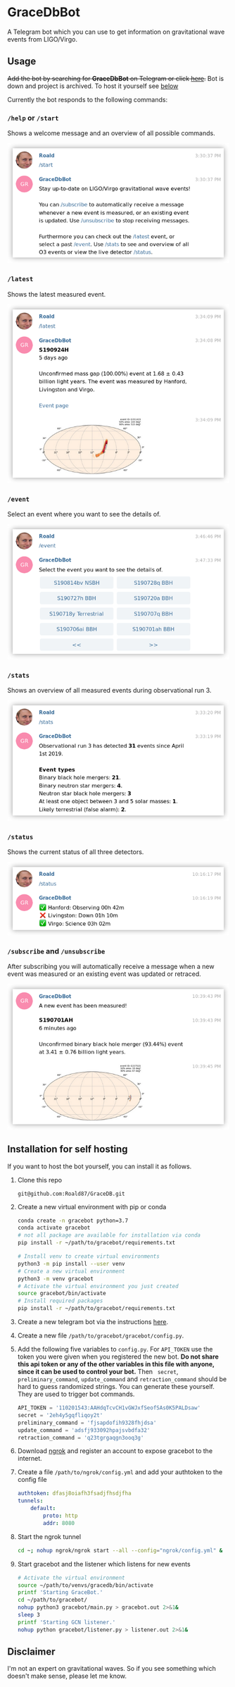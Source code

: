 # GraceDbBot
A Telegram bot which you can use to get information on gravitational wave events 
from LIGO/Virgo. 

## Usage
~~Add the bot by searching for **GraceDbBot** on Telegram or click [here](https://t.me/GraceDbBot).~~ Bot is down and project is archived. To host it yourself see [below](#installation-for-self-hosting) 

Currently the bot responds to the following commands:

### `/help` or `/start` 
Shows a welcome message and an overview of all possible commands.

![](docs/start.png)

### `/latest`
Shows the latest measured event.

![](docs/latest.png)

### `/event`
Select an event where you want to see the details of.

![](docs/event.png)

### `/stats` 
Shows an overview of all measured events during observational run 3.

![](docs/stats.png)

### `/status`
Shows the current status of all three detectors.

![](docs/status.png)

### `/subscribe` and `/unsubscribe`
After subscribing you will automatically receive a message when a new event was 
measured or an existing event was updated or retraced.

![](docs/new_event.png)

## Installation for self hosting

If you want to host the bot yourself, you can install it as follows.

1. Clone this repo

	```
	git@github.com:Roald87/GraceDB.git
	```

2. Create a new virtual environment with pip or conda

	```bash
	conda create -n gracebot python=3.7 
	conda activate gracebot
	# not all package are available for installation via conda
	pip install -r ~/path/to/gracebot/requirements.txt
	```

	```bash
	# Install venv to create virtual environments
	python3 -m pip install --user venv
	# Create a new virtual environment
	python3 -m venv gracebot
	# Activate the virtual environment you just created
	source gracebot/bin/activate
	# Install required packages 
	pip install -r ~/path/to/gracebot/requirements.txt

	```

3. Create a new telegram bot via the instructions [here](https://core.telegram.org/bots#3-how-do-i-create-a-bot).

4. Create a new file `/path/to/gracebot/gracebot/config.py`.

5. Add the following five variables to `config.py`. For `API_TOKEN` use the token you were given when you registered the new bot. **Do not share this api token or any of the other variables in this file with anyone, since it can be used to control your bot.** Then ` secret`, `preliminary_command`, `update_command` and `retraction_command` should be hard to guess randomized strings. You can generate these yourself. They are used to trigger bot commands. 

	```python
	API_TOKEN = '110201543:AAHdqTcvCH1vGWJxfSeofSAs0K5PALDsaw'
	secret = '2eh4y5gqfliqoy2t'
	preliminary_command = 'fjsapdofih9328fhjdsa'
	update_command = 'adsfj933092hpajsvbdfa32'
	retraction_command = 'q23tgrgaqgn3ooq3g'
	```

6. Download [ngrok](https://ngrok.com/download) and register an account to expose gracebot to the internet.

7. Create a file `/path/to/ngrok/config.yml` and add your authtoken to the config file

	```yml
	authtoken: dfasj8oiafh3fsadjfhsdjfha
	tunnels:
	    default:
	        proto: http
	        addr: 8080
	```

8. Start the ngrok tunnel

	```bash
	cd ~; nohup ngrok/ngrok start --all --config="ngrok/config.yml" &
	```

9. Start gracebot and the listener which listens for new events

	```bash
	# Activate the virtual environment
	source ~/path/to/venvs/gracedb/bin/activate
	printf 'Starting GraceBot.'
	cd ~/path/to/gracebot/
	nohup python3 gracebot/main.py > gracebot.out 2>&1&
	sleep 3
	printf 'Starting GCN listener.'
	nohup python gracebot/listener.py > listener.out 2>&1&
	```

## Disclaimer
I'm not an expert on gravitational waves. So if you see something which doesn't make sense, please let me know.
